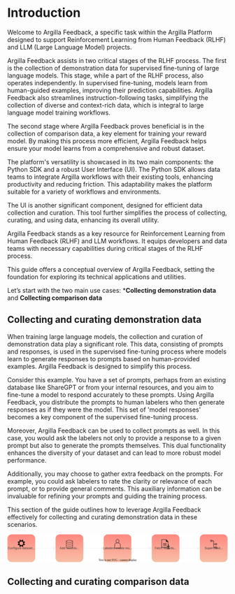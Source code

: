 # Introduction

Welcome to Argilla Feedback, a specific task within the Argilla Platform designed to support Reinforcement Learning from Human Feedback (RLHF) and LLM (Large Language Model) projects.

Argilla Feedback assists in two critical stages of the RLHF process. The first is the collection of demonstration data for supervised fine-tuning of large language models. This stage, while a part of the RLHF process, also operates independently. In supervised fine-tuning, models learn from human-guided examples, improving their prediction capabilities. Argilla Feedback also streamlines instruction-following tasks, simplifying the collection of diverse and context-rich data, which is integral to large language model training workflows.

The second stage where Argilla Feedback proves beneficial is in the collection of comparison data, a key element for training your reward model. By making this process more efficient, Argilla Feedback helps ensure your model learns from a comprehensive and robust dataset.

The platform's versatility is showcased in its two main components: the Python SDK and a robust User Interface (UI). The Python SDK allows data teams to integrate Argilla workflows with their existing tools, enhancing productivity and reducing friction. This adaptability makes the platform suitable for a variety of workflows and environments.

The UI is another significant component, designed for efficient data collection and curation. This tool further simplifies the process of collecting, curating, and using data, enhancing its overall utility.

Argilla Feedback stands as a key resource for Reinforcement Learning from Human Feedback (RLHF) and LLM workflows. It equips developers and data teams with necessary capabilities during critical stages of the RLHF process.

This guide offers a conceptual overview of Argilla Feedback, setting the foundation for exploring its technical applications and utilities.

Let’s start with the two main use cases: ***Collecting demonstration data** and **Collecting comparison data**

## Collecting and curating demonstration data

When training large language models, the collection and curation of demonstration data play a significant role. This data, consisting of prompts and responses, is used in the supervised fine-tuning process where models learn to generate responses to prompts based on human-provided examples. Argilla Feedback is designed to simplify this process.

Consider this example. You have a set of prompts, perhaps from an existing database like ShareGPT or from your internal resources, and you aim to fine-tune a model to respond accurately to these prompts. Using Argilla Feedback, you distribute the prompts to human labelers who then generate responses as if they were the model. This set of 'model responses' becomes a key component of the supervised fine-tuning process.

Moreover, Argilla Feedback can be used to collect prompts as well. In this case, you would ask the labelers not only to provide a response to a given prompt but also to generate the prompts themselves. This dual functionality enhances the diversity of your dataset and can lead to more robust model performance.

Additionally, you may choose to gather extra feedback on the prompts. For example, you could ask labelers to rate the clarity or relevance of each prompt, or to provide general comments. This auxiliary information can be invaluable for refining your prompts and guiding the training process.

This section of the guide outlines how to leverage Argilla Feedback effectively for collecting and curating demonstration data in these scenarios.

![sft-fine-tune-flow](../../_static/images/llms/supervised_fine_tuning.svg "Supervised fine-tuning flow")

## Collecting and curating comparison data

